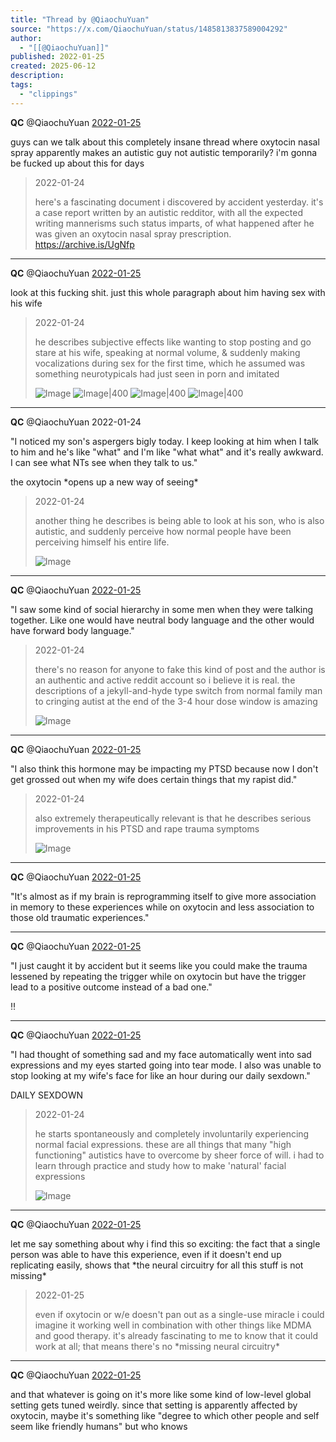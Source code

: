 ```yaml
---
title: "Thread by @QiaochuYuan"
source: "https://x.com/QiaochuYuan/status/1485813837589004292"
author:
  - "[[@QiaochuYuan]]"
published: 2022-01-25
created: 2025-06-12
description:
tags:
  - "clippings"
---
```

**QC** @QiaochuYuan [2022-01-25](https://x.com/QiaochuYuan/status/1485778343286882310)

guys can we talk about this completely insane thread where oxytocin nasal spray apparently makes an autistic guy not autistic temporarily? i'm gonna be fucked up about this for days

> 2022-01-24
> 
> here's a fascinating document i discovered by accident yesterday. it's a case report written by an autistic redditor, with all the expected writing mannerisms such status imparts, of what happened after he was given an oxytocin nasal spray prescription. https://archive.is/UgNfp

---

**QC** @QiaochuYuan [2022-01-25](https://x.com/QiaochuYuan/status/1485778819323547651)

look at this fucking shit. just this whole paragraph about him having sex with his wife

> 2022-01-24
> 
> he describes subjective effects like wanting to stop posting and go stare at his wife, speaking at normal volume, & suddenly making vocalizations during sex for the first time, which he assumed was something neurotypicals had just seen in porn and imitated
> 
> ![Image](https://pbs.twimg.com/media/FJ6L6FCVIAQ3L5g?format=png&name=large) ![Image|400](https://pbs.twimg.com/media/FJ5xi3eUYAAPtUv?format=jpg&name=large) ![Image|400](https://pbs.twimg.com/media/FJ5xlHPUYAAorfG?format=jpg&name=large) ![Image|400](https://pbs.twimg.com/media/FJ5xnROVcAAP7dq?format=jpg&name=large)

---

**QC** @QiaochuYuan 2022-01-24

"I noticed my son's aspergers bigly today. I keep looking at him when I talk to him and he's like "what" and I'm like "what what" and it's really awkward. I can see what NTs see when they talk to us."

the oxytocin \*opens up a new way of seeing\*

> 2022-01-24
> 
> another thing he describes is being able to look at his son, who is also autistic, and suddenly perceive how normal people have been perceiving himself his entire life.
> 
> ![Image](https://pbs.twimg.com/media/FJ5x3ucVIAAZk2L?format=jpg&name=large)

---

**QC** @QiaochuYuan [2022-01-25](https://x.com/QiaochuYuan/status/1485814402339131392)

"I saw some kind of social hierarchy in some men when they were talking together. Like one would have neutral body language and the other would have forward body language."

> 2022-01-24
> 
> there's no reason for anyone to fake this kind of post and the author is an authentic and active reddit account so i believe it is real. the descriptions of a jekyll-and-hyde type switch from normal family man to cringing autist at the end of the 3-4 hour dose window is amazing
> 
> ![Image](https://pbs.twimg.com/media/FJ5zDQ8VIAIC5nu?format=jpg&name=large)

---

**QC** @QiaochuYuan [2022-01-25](https://x.com/QiaochuYuan/status/1485814769319768064)

"I also think this hormone may be impacting my PTSD because now I don't get grossed out when my wife does certain things that my rapist did."

> 2022-01-24
> 
> also extremely therapeutically relevant is that he describes serious improvements in his PTSD and rape trauma symptoms
> 
> ![Image](https://pbs.twimg.com/media/FJ5zoY-UYAMjcxq?format=jpg&name=large)

---

**QC** @QiaochuYuan [2022-01-25](https://x.com/QiaochuYuan/status/1485814770787774465)

"It's almost as if my brain is reprogramming itself to give more association in memory to these experiences while on oxytocin and less association to those old traumatic experiences."

---

**QC** @QiaochuYuan [2022-01-25](https://x.com/QiaochuYuan/status/1485814771878297602)

"I just caught it by accident but it seems like you could make the trauma lessened by repeating the trigger while on oxytocin but have the trigger lead to a positive outcome instead of a bad one."

‼️

---

**QC** @QiaochuYuan [2022-01-25](https://x.com/QiaochuYuan/status/1485815040502484994)

"I had thought of something sad and my face automatically went into sad expressions and my eyes started going into tear mode. I also was unable to stop looking at my wife's face for like an hour during our daily sexdown."

DAILY SEXDOWN

> 2022-01-24
> 
> he starts spontaneously and completely involuntarily experiencing normal facial expressions. these are all things that many "high functioning" autistics have to overcome by sheer force of will. i had to learn through practice and study how to make 'natural' facial expressions
> 
> ![Image](https://pbs.twimg.com/media/FJ50EdrUcAIJbzn?format=jpg&name=large)

---

**QC** @QiaochuYuan [2022-01-25](https://x.com/QiaochuYuan/status/1485816637010100224)

let me say something about why i find this so exciting: the fact that a single person was able to have this experience, even if it doesn't end up replicating easily, shows that \*the neural circuitry for all this stuff is not missing\*

> 2022-01-25
> 
> even if oxytocin or w/e doesn't pan out as a single-use miracle i could imagine it working well in combination with other things like MDMA and good therapy. it's already fascinating to me to know that it could work at all; that means there's no \*missing neural circuitry\*

---

**QC** @QiaochuYuan [2022-01-25](https://x.com/QiaochuYuan/status/1485818979230748672)

and that whatever is going on it's more like some kind of low-level global setting gets tuned weirdly. since that setting is apparently affected by oxytocin, maybe it's something like "degree to which other people and self seem like friendly humans" but who knows